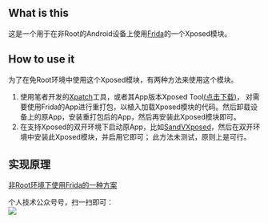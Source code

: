 ## What is this
这是一个用于在非Root的Android设备上使用[Frida](https://github.com/frida/frida)的一个Xposed模块。

## How to use it
为了在免Root环境中使用这个Xposed模块，有两种方法来使用这个模块。
1. 使用笔者开发的[Xpatch](https://github.com/WindySha/Xpatch)工具，或者其App版本Xposed Tool[(点击下载)](https://xposed-tool-app.oss-cn-beijing.aliyuncs.com/data/xposed_tool_v2.0.2.apk)，
对需要使用Frida的App进行重打包，以植入加载Xposed模块的代码。然后卸载设备上的原App，安装重打包后的App，然后再安装此Xposed模块即可。
2. 在支持Xposed的双开环境下启动原App，比如[SandVXposed](https://github.com/ganyao114/SandVXposed)，然后在双开环境中安装此Xposed模块，并启用它即可；
此方法未测试，原则上是可行。
## 实现原理
[非Root环境下使用Frida的一种方案](https://windysha.github.io/2020/05/28/%E9%9D%9ERoot%E7%8E%AF%E5%A2%83%E4%B8%8B%E4%BD%BF%E7%94%A8Frida%E7%9A%84%E4%B8%80%E7%A7%8D%E6%96%B9%E6%A1%88/)

个人技术公众号号，扫一扫即可：  
![](https://upload-images.jianshu.io/upload_images/1639238-ab6e0fceabfffdda.jpg?imageMogr2/auto-orient/strip%7CimageView2/2/w/180)
